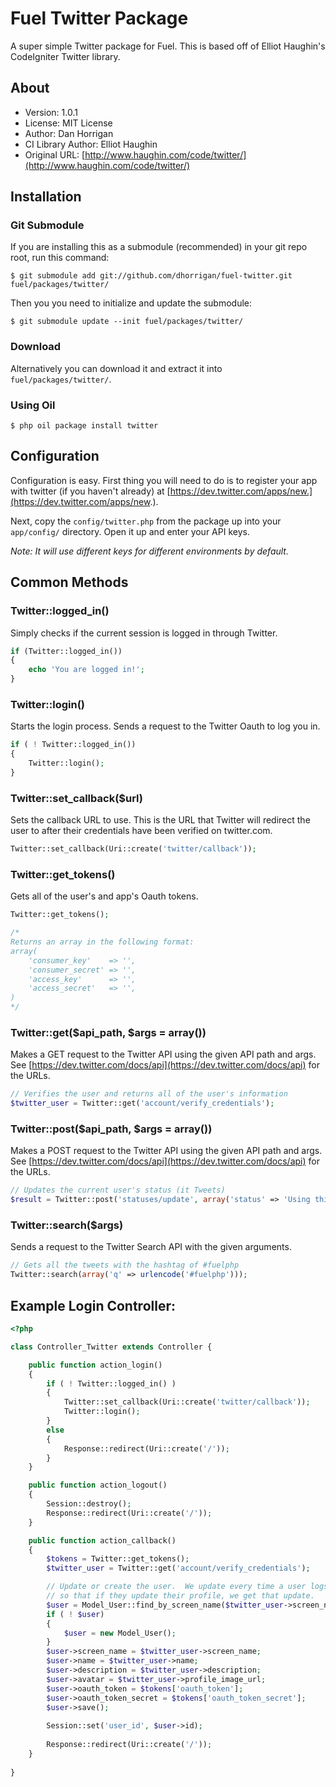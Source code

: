 # Fuel Twitter Package

A super simple Twitter package for Fuel.  This is based off of Elliot Haughin's CodeIgniter Twitter library.

## About

* Version: 1.0.1
* License: MIT License
* Author: Dan Horrigan
* CI Library Author: Elliot Haughin
* Original URL: [http://www.haughin.com/code/twitter/](http://www.haughin.com/code/twitter/)

## Installation

### Git Submodule

If you are installing this as a submodule (recommended) in your git repo root, run this command:

	$ git submodule add git://github.com/dhorrigan/fuel-twitter.git fuel/packages/twitter/

Then you you need to initialize and update the submodule:

	$ git submodule update --init fuel/packages/twitter/

### Download

Alternatively you can download it and extract it into `fuel/packages/twitter/`.

### Using Oil

	$ php oil package install twitter

## Configuration

Configuration is easy.  First thing you will need to do is to register your app with twitter (if you haven't already) at [https://dev.twitter.com/apps/new.](https://dev.twitter.com/apps/new.).

Next, copy the `config/twitter.php` from the package up into your `app/config/` directory.  Open it up and enter your API keys.

*Note: It will use different keys for different environments by default.*

## Common Methods

### Twitter::logged\_in()

Simply checks if the current session is logged in through Twitter.

```php
if (Twitter::logged_in())
{
	echo 'You are logged in!';
}
```

### Twitter::login()

Starts the login process.  Sends a request to the Twitter Oauth to log you in.

```php
if ( ! Twitter::logged_in())
{
	Twitter::login();
}
```

### Twitter::set\_callback($url)

Sets the callback URL to use.  This is the URL that Twitter will redirect the user to after their credentials have been verified on twitter.com.

```php
Twitter::set_callback(Uri::create('twitter/callback'));
```

### Twitter::get\_tokens()

Gets all of the user's and app's Oauth tokens.

```php
Twitter::get_tokens();

/*
Returns an array in the following format:
array(
	'consumer_key'    => '',
	'consumer_secret' => '',
	'access_key'      => '',
	'access_secret'   => '',
)
*/
```

### Twitter::get($api\_path, $args = array())

Makes a GET request to the Twitter API using the given API path and args.  See [https://dev.twitter.com/docs/api](https://dev.twitter.com/docs/api) for the URLs.

```php
// Verifies the user and returns all of the user's information
$twitter_user = Twitter::get('account/verify_credentials');
```

### Twitter::post($api\_path, $args = array())

Makes a POST request to the Twitter API using the given API path and args.  See [https://dev.twitter.com/docs/api](https://dev.twitter.com/docs/api) for the URLs.

```php
// Updates the current user's status (it Tweets)
$result = Twitter::post('statuses/update', array('status' => 'Using this new awesome cool Twitter package for Fuel!'));
```

### Twitter::search($args)

Sends a request to the Twitter Search API with the given arguments.

```php
// Gets all the tweets with the hashtag of #fuelphp
Twitter::search(array('q' => urlencode('#fuelphp')));
```

## Example Login Controller:

```php
<?php

class Controller_Twitter extends Controller {

	public function action_login()
	{
		if ( ! Twitter::logged_in() )
		{
			Twitter::set_callback(Uri::create('twitter/callback'));
			Twitter::login();
		}
		else
		{
			Response::redirect(Uri::create('/'));
		}
	}

	public function action_logout()
	{
		Session::destroy();
		Response::redirect(Uri::create('/'));
	}

	public function action_callback()
	{
		$tokens = Twitter::get_tokens();
		$twitter_user = Twitter::get('account/verify_credentials');

		// Update or create the user.  We update every time a user logs in
		// so that if they update their profile, we get that update.
		$user = Model_User::find_by_screen_name($twitter_user->screen_name);
		if ( ! $user)
		{
			$user = new Model_User();
		}
		$user->screen_name = $twitter_user->screen_name;
		$user->name = $twitter_user->name;
		$user->description = $twitter_user->description;
		$user->avatar = $twitter_user->profile_image_url;
		$user->oauth_token = $tokens['oauth_token'];
		$user->oauth_token_secret = $tokens['oauth_token_secret'];
		$user->save();
		
		Session::set('user_id', $user->id);
		
		Response::redirect(Uri::create('/'));
	}
	
}
```